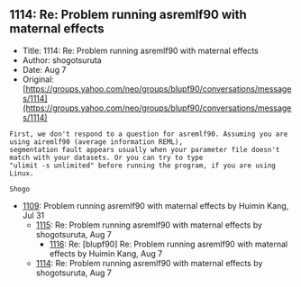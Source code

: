 ## 1114: Re: Problem running asremlf90 with maternal effects

- Title: 1114: Re: Problem running asremlf90 with maternal effects
- Author: shogotsuruta
- Date: Aug 7
- Original: [https://groups.yahoo.com/neo/groups/blupf90/conversations/messages/1114](https://groups.yahoo.com/neo/groups/blupf90/conversations/messages/1114)

```
First, we don't respond to a question for asremlf90. Assuming you are using airemlf90 (average information REML),
segmentation fault appears usually when your parameter file doesn't match with your datasets. Or you can try to type
"ulimit -s unlimited" before running the program, if you are using Linux.

Shogo
```

- [1109](1109.md): Problem running asremlf90 with maternal effects by Huimin Kang, Jul 31
    - [1115](1115.md): Re: Problem running asremlf90 with maternal effects by shogotsuruta, Aug 7
        - [1116](1116.md): Re: [blupf90] Re: Problem running asremlf90 with maternal effects by Huimin Kang, Aug 7
    - [1114](1114.md): Re: Problem running asremlf90 with maternal effects by shogotsuruta, Aug 7
